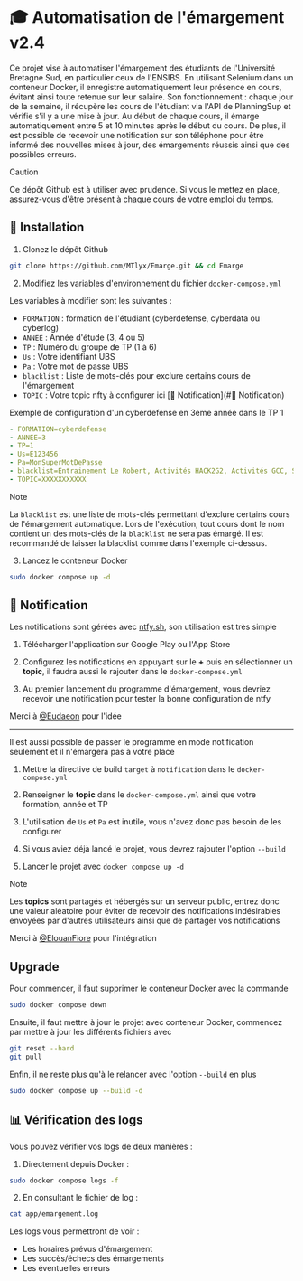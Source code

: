 # 🎓 Automatisation de l'émargement v2.4

Ce projet vise à automatiser l'émargement des étudiants de l'Université Bretagne Sud, en particulier ceux de l'ENSIBS. En utilisant Selenium dans un conteneur Docker, il enregistre automatiquement leur présence en cours, évitant ainsi toute retenue sur leur salaire. Son fonctionnement : chaque jour de la semaine, il récupère les cours de l'étudiant via l'API de PlanningSup et vérifie s'il y a une mise à jour. Au début de chaque cours, il émarge automatiquement entre 5 et 10 minutes après le début du cours. De plus, il est possible de recevoir une notification sur son téléphone pour être informé des nouvelles mises à jour, des émargements réussis ainsi que des possibles erreurs.

> [!CAUTION]
> Ce dépôt Github est à utiliser avec prudence. Si vous le mettez en place, assurez-vous d'être présent à chaque cours de votre emploi du temps.

## 📌 Installation

1. Clonez le dépôt Github

```bash
git clone https://github.com/MTlyx/Emarge.git && cd Emarge
```

2. Modifiez les variables d'environnement du fichier `docker-compose.yml`

Les variables à modifier sont les suivantes :
- `FORMATION` : formation de l'étudiant (cyberdefense, cyberdata ou cyberlog)
- `ANNEE` : Année d'étude (3, 4 ou 5)
- `TP` : Numéro du groupe de TP (1 à 6)
- `Us` : Votre identifiant UBS
- `Pa` : Votre mot de passe UBS
- `blacklist` : Liste de mots-clés pour exclure certains cours de l'émargement
- `TOPIC` : Votre topic nfty à configurer ici [📢 Notification](#📢 Notification)

Exemple de configuration d'un cyberdefense en 3eme année dans le TP 1
```yaml
- FORMATION=cyberdefense
- ANNEE=3
- TP=1
- Us=E123456
- Pa=MonSuperMotDePasse
- blacklist=Entrainement Le Robert, Activités HACK2G2, Activités GCC, Séminaire Facteur Humain
- TOPIC=XXXXXXXXXXX
```

> [!NOTE]
> La `blacklist` est une liste de mots-clés permettant d'exclure certains cours de l'émargement automatique. Lors de l'exécution, tout cours dont le nom contient un des mots-clés de la `blacklist` ne sera pas émargé. Il est recommandé de laisser la blacklist comme dans l'exemple ci-dessus.

3. Lancez le conteneur Docker

```bash
sudo docker compose up -d
```

## 📢 Notification

Les notifications sont gérées avec [ntfy.sh](https://ntfy.sh/), son utilisation est très simple

1. Télécharger l'application sur Google Play ou l'App Store

2. Configurez les notifications en appuyant sur le **+** puis en sélectionner un **topic**, il faudra aussi le rajouter dans le ``docker-compose.yml``

3. Au premier lancement du programme d'émargement, vous devriez recevoir une notification pour tester la bonne configuration de ntfy

Merci à [@Eudaeon](https://github.com/Eudaeon) pour l'idée

---

Il est aussi possible de passer le programme en mode notification seulement et il n'émargera pas à votre place

1. Mettre la directive de build ``target`` à ``notification`` dans  le ``docker-compose.yml``

2. Renseigner le **topic** dans le ``docker-compose.yml`` ainsi que votre formation, année et TP 

3. L'utilisation de ``Us`` et ``Pa`` est inutile, vous n'avez donc pas besoin de les configurer

4. Si vous aviez déjà lancé le projet, vous devrez rajouter l'option ``--build``

5. Lancer le projet avec ``docker compose up -d``

> [!NOTE]
> Les **topics** sont partagés et hébergés sur un serveur public, entrez donc une valeur aléatoire pour éviter de recevoir des notifications indésirables envoyées par d'autres utilisateurs ainsi que de partager vos notifications

Merci à [@ElouanFiore](https://github.com/ElouanFiore) pour l'intégration

## Upgrade

Pour commencer, il faut supprimer le conteneur Docker avec la commande

```bash
sudo docker compose down
```

Ensuite, il faut mettre à jour le projet avec conteneur Docker, commencez par mettre à jour les différents fichiers avec

```bash
git reset --hard
git pull
```

Enfin, il ne reste plus qu'à le relancer avec l'option `--build` en plus

```bash
sudo docker compose up --build -d
```

## 📊 Vérification des logs

Vous pouvez vérifier vos logs de deux manières :

1. Directement depuis Docker :

```bash
sudo docker compose logs -f
```

2. En consultant le fichier de log :

```bash
cat app/emargement.log
```

Les logs vous permettront de voir :
- Les horaires prévus d'émargement
- Les succès/échecs des émargements
- Les éventuelles erreurs
